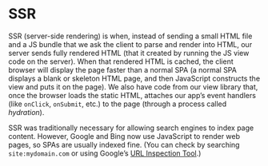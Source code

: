 # SSR

SSR (server-side rendering) is when, instead of sending a small HTML file and a JS bundle that we ask the client to parse and render into HTML, our server sends fully rendered HTML (that it created by running the JS view code on the server). When that rendered HTML is cached, the client browser will display the page faster than a normal SPA (a normal SPA displays a blank or skeleton HTML page, and then JavaScript constructs the view and puts it on the page). We also have code from our view library that, once the browser loads the static HTML, attaches our app’s event handlers (like `onClick`, `onSubmit`, etc.) to the page (through a process called *hydration*).

SSR was traditionally necessary for allowing search engines to index page content. However, Google and Bing now use JavaScript to render web pages, so SPAs are usually indexed fine. (You can check by searching `site:mydomain.com` or using Google’s [URL Inspection Tool](https://support.google.com/webmasters/answer/9012289?hl=en).)
